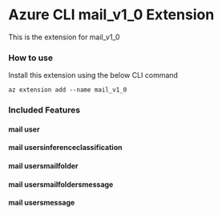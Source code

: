 # Azure CLI mail_v1_0 Extension #
This is the extension for mail_v1_0

### How to use ###
Install this extension using the below CLI command
```
az extension add --name mail_v1_0
```

### Included Features ###
#### mail user ####
#### mail usersinferenceclassification ####
#### mail usersmailfolder ####
#### mail usersmailfoldersmessage ####
#### mail usersmessage ####